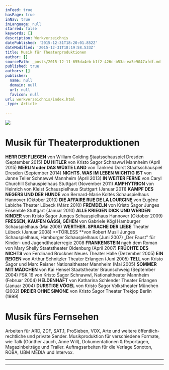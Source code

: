 ```yaml
---
inFeed: true
hasPage: true
inNav: true
inLanguage: null
starred: false
keywords: []
description: Werkverzeichnis
datePublished: '2015-12-31T18:20:01.852Z'
dateModified: '2015-12-31T18:19:58.533Z'
title: Musik für Theaterproduktionen
author: []
sourcePath: _posts/2015-12-11-655da4eb-b1f2-426c-b53a-ea5e9047afdf.md
published: true
authors: []
publisher:
  name: null
  domain: null
  url: null
  favicon: null
url: werkverzeichnis/index.html
_type: Article

---
```

![](https://the-grid-user-content.s3-us-west-2.amazonaws.com/1ab6144f-aee6-4be1-bcda-12f6b93b7b6f.jpg)

# **Musik für Theaterproduktionen**

**HERR DER FLIEGEN** von William Golding
Staatsschauspiel Dresden (September 2015)
**DU HITLER** von Kristo Šagor
Schnawwl Mannheim (April 2015)
**MERLIN oder DAS WÜSTE LAND** von Tankred Dorst
Staatsschauspiel Dresden (September 2014)
**NICHTS. WAS IM LEBEN WICHTIG IST** von Janne Teller
Schnawwl Mannheim (April 2013)
**IN WEITER FERNE** von Caryl Churchill
Schauspielhaus Stuttgart (November 2011)
**AMPHYTRION** von Heinrich von Kleist
Schauspielhaus Stuttgart (Januar 2011)
**KAMPF DES NEGERS UND DER HUNDE**
von Bernard-Marie Koltès Schauspielhaus Hannover (Oktober 2010)
**DIE AFFAIRE RUE DE LA LOURCINE** von Eugène Labiche
Theater Lübeck (März 2010)
**FREMDELN** von Kristo Šagor
Junges Ensemble Stuttgart (Januar 2010)
**ALLE KRIEGEN DICK UND WERDEN KINDER** von Kristo Šagor
Junges Schauspielhaus Hannover (Oktober 2009)
**FRESSEN, KAUFEN GASSI, GEHEN** von Gabriele Kögl
Hamburger Schauspielhaus (Mai 2008)
**WERTHER. SPRACHE DER LIEBE**
Theater Lübeck (Januar 2008)
**TÖRLESS **von Robert Musil
Junges Schauspielhaus, Hamburger Schauspielhaus (Juni 2007)
„Der Faust" für Kinder- und Jugendtheaterregie 2008
**FRANKENSTEIN** nach dem Roman von Mary Shelly
Staatstheater Oldenburg (April 2007)
**FRÜCHTE DES NICHTS** von Ferdinand Bruckner
Neues Theater Halle (Dezember 2005)
**EIN REIGEN** von Arthur Schnitzler
Theater Erlangen (Juni 2005)
**TELL** von Kristo Šagor und Marc Reisner
Nationaltheater Mannheim (Mai 2005)
**SOMMER MIT MÄDCHEN** von Kai Hensel
Staatstheater Braunschweig (September 2004)
FSK 16 von Kristo Šagor
Schnawwl, Nationaltheater Mannheim (Februar 2004)
**HELDENHAFT** von Katharina Schlender
Theater Erlangen (Januar 2004)
**DURSTIGE VÖGEL** von Kristo Šagor
Volkstheater München (2002)
**DREIER OHNE SIMONE** von Kristo Šagor
Theater Trekjop Berlin (1999)

# **Musik fürs Fernsehen**

Arbeiten für ARD, ZDF, SAT.1, ProSieben, VOX, Arte und weitere öffentlich-rechtliche und private Sender. Musikproduktion für verschiedene Formate, wie Talk (Günther Jauch, Anne Will), Dokumentationen & Reportagen, Magazinbeiträge und Trailer. Auftragsarbeiten für die Verlage Sonoton, ROBA, UBM MEDIA und Intervox.

****

****